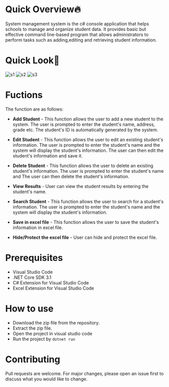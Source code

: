 

# Quick Overview🔥
System management system is the c# console application that helps schools to manage and organize student data.
It provides basic but effective command line-based program that allows administrators to perform tasks such as adding,editing and retrieving student information.

# Quick Look🙂
![s1](https://cdn.discordapp.com/attachments/1033035187635900551/1074166393605468181/image.png)
![s2](https://cdn.discordapp.com/attachments/1033035187635900551/1074167196672077944/image.png)
![s3](https://cdn.discordapp.com/attachments/1033035187635900551/1074167219426168841/image.png)

# Fuctions
The function are as follows:

- **Add Student** - This function allows the user to add a new student to the system. The user is prompted to enter the student's name, address, grade etc. The student's ID is automatically generated by the system.

- **Edit Student** - This function allows the user to edit an existing student's information. The user is prompted to enter the student's name and the system will display the student's information. The user can then edit the student's information and save it.

- **Delete Student** - This function allows the user to delete an existing student's information. The user is prompted to enter the student's name and The user can then delete the student's information.

- **View Results** - User can view the student results by entering the student's name.

- **Search Student** - This function allows the user to search for a student's information. The user is prompted to enter the student's name and the system will display the student's information.

- **Save in excel file** - This function allows the user to save the student's information in excel file.

- **Hide/Protect the excel file** - User can hide and protect the excel file.

# Prerequisites
- Visual Studio Code
- .NET Core SDK 3.1
- C# Extension for Visual Studio Code
- Excel Extension for Visual Studio Code
# How to use

- Download the zip file from the repository.
- Extract the zip file.
- Open the project in visual studio code
- Run the project by ```dotnet run```

# Contributing
Pull requests are welcome. For major changes, please open an issue first to discuss what you would like to change.
